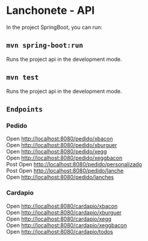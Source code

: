 # Lanchonete - API

In the project SpringBoot, you can run:

## `mvn spring-boot:run`

Runs the project api in the development mode.<br>

## `mvn test`

Runs the project api in the development mode.<br>

## `Endpoints`

### Pedido

Open [http://localhost:8080/pedido/xbacon](http://localhost:8080/pedido/xbacon)<br/>
Open [http://localhost:8080/pedido/xburguer](http://localhost:8080/pedido/xburguer)<br/>
Open [http://localhost:8080/pedido/xegg](http://localhost:8080/pedido/xegg)<br/>
Open [http://localhost:8080/pedido/xeggbacon](http://localhost:8080/pedido/xeggbacon)<br/>
Post Open [http://localhost:8080/pedido/personalizado](http://localhost:8080/pedido/personalizado)<br/>
Post Open [http://localhost:8080/pedido/lanche](http://localhost:8080/pedido/lanche)<br/>
Open [http://localhost:8080/pedido/lanches](http://localhost:8080/pedido/lanches)<br/>

### Cardapio

Open [http://localhost:8080/cardapio/xbacon](http://localhost:8080/cardapio/xbacon)<br/>
Open [http://localhost:8080/cardapio/xburguer](http://localhost:8080/cardapio/xburguer)<br/>
Open [http://localhost:8080/cardapio/xegg](http://localhost:8080/cardapio/xegg)<br/>
Open [http://localhost:8080/cardapio/xeggbacon](http://localhost:8080/cardapio/xeggbacon)<br/>
Open [http://localhost:8080/cardapio/todos](http://localhost:8080/cardapio/todos)<br/>
